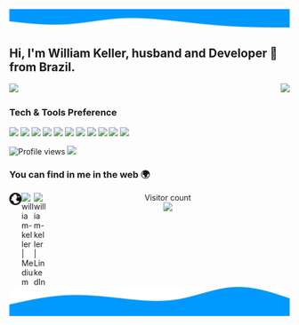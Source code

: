 <img src="https://raw.githubusercontent.com/william-keller/william-keller/main/wave_top.jpg"/>

## Hi, I'm William Keller, husband and Developer 🚀 from Brazil.

<a href="https://github.com/william-keller" style="display: inline-block;" target="_blank">
  <img src="https://github-readme-stats.vercel.app/api?username=william-keller&show_icons=true&hide_border=true" />
</a>

<a href="https://github.com/william-keller" style="float: right;" target="_blank">
  <img src="https://github-readme-stats.vercel.app/api/top-langs/?username=william-keller&layout=compact" />
</a>

### Tech & Tools Preference 
<img src="http://img.shields.io/badge/-VS%20Code-007ACC?style=flat&logo=visual%20studio%20code&logoColor=white"> <img src="http://img.shields.io/badge/-.NET-007ACC?style=flat&logo=visual%20studio%20code&logoColor=white"> <img src="http://img.shields.io/badge/-Xamarin-007ACC?style=flat&logo=visual%20studio%20code&logoColor=white">
 <img src="https://img.shields.io/badge/php-%5E7.1.3-blue"> <img src = "https://img.shields.io/badge/-HTML5-E34F26?style=flat&logo=html5&logoColor=white">  <img src = "https://img.shields.io/badge/-CSS3-1572B6?style=flat&logo=css3&logoColor=white"> <img src="https://img.shields.io/badge/-Bootstrap-563D7C?style=flat&logo=bootstrap&logoColor=white"> <img src="https://img.shields.io/badge/-JavaScript-eed718?style=flat&logo=javascript&logoColor=ffffff"> <img src="https://img.shields.io/badge/-MySQL-F29111?style=flat&logo=mysql&logoColor=FFFFFF"> <img src="http://img.shields.io/badge/-Git-F1502F?style=flat&logo=git&logoColor=FFFFFF"> <img src="http://img.shields.io/badge/-Github-000000?style=flat&logo=github&logoColor=FFFFFF">

![Profile views](https://gpvc.arturio.dev/william-keller)  <img src="https://img.shields.io/github/followers/william-keller?label=Follow" style=" float:left, margin-right:10px" />

### You can find in me in the web 🌍
[<img align="left" alt="william-keller" width="22px"  target="_blank" src="https://raw.githubusercontent.com/iconic/open-iconic/master/svg/globe.svg" />][website]
[<img align="left" alt="william-keller | Medium" target="_blank" width="22px" src="https://cdn.jsdelivr.net/npm/simple-icons@v3/icons/medium.svg" />][medium]
[<img align="left" alt="william-keller | LinkedIn" target="_blank" width="22px" src="https://cdn.jsdelivr.net/npm/simple-icons@v3/icons/linkedin.svg" />][linkedin]

[website]: https://github.com/william-keller/
[linkedin]: https://www.linkedin.com/in/william-keller-desenvolvedor-full-stack-csharp-aspnetcore-xamarin-imasterscertifiedprofessional/
[medium]: https://medium.com/@kellerwilliam/

<p align="center"> 
  Visitor count<br>
  <img src="https://profile-counter.glitch.me/AbraaoHonorio/count.svg" />
</p>

<img src="https://raw.githubusercontent.com/william-keller/william-keller/main/wave_bottom.jpg"/>
